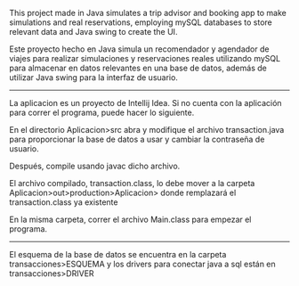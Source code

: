 This project made in Java simulates a trip advisor and booking app to make
simulations and real reservations, employing mySQL databases to store relevant
data and Java swing to create the UI.

Este proyecto hecho en Java simula un recomendador y agendador de viajes para
realizar simulaciones y reservaciones reales utilizando mySQL para almacenar
en datos relevantes en una base de datos, además de utilizar Java swing para la
interfaz de usuario.

***********************
La aplicacion es un proyecto de Intellij Idea. Si no cuenta con la aplicación
para correr el programa, puede hacer lo siguiente.

En el directorio
Aplicacion>src
abra y modifique el archivo transaction.java para proporcionar
la base de datos a usar y cambiar la contraseña de usuario.

Después, compile usando javac dicho archivo.

El archivo compilado, transaction.class, lo debe mover a la carpeta
Aplicacion>out>production>Aplicacion>
donde remplazará el transaction.class ya existente

En la misma carpeta, correr el archivo Main.class para empezar el programa.

-----------------

El esquema de la base de datos se encuentra en la carpeta
transacciones>ESQUEMA
y los drivers para conectar java a sql están en
transacciones>DRIVER
